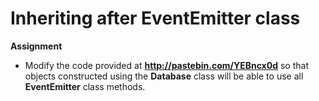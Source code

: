 # Inheriting after EventEmitter class

**Assignment**

+ Modify the code provided at __http://pastebin.com/YEBncx0d__ so that objects constructed using the **Database** class will be able to use all **EventEmitter** class methods.